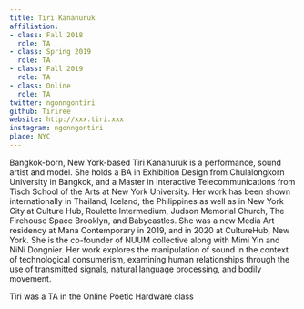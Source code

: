 ```yaml
---
title: Tiri Kananuruk
affiliation:
- class: Fall 2018
  role: TA
- class: Spring 2019
  role: TA
- class: Fall 2019
  role: TA
- class: Online
  role: TA
twitter: ngonngontiri
github: Tiriree
website: http://xxx.tiri.xxx
instagram: ngonngontiri
place: NYC
---
```

Bangkok-born, New York-based Tiri Kananuruk is a performance, sound artist and model. She holds a BA in Exhibition Design from Chulalongkorn University in Bangkok, and a Master in Interactive Telecommunications from Tisch School of the Arts at New York University. Her work has been shown internationally in Thailand, Iceland, the Philippines as well as in New York City at Culture Hub, Roulette Intermedium, Judson Memorial Church, The Firehouse Space Brooklyn, and Babycastles. She was a new Media Art residency at Mana Contemporary in 2019, and in 2020 at CultureHub, New York. She is the co-founder of NUUM collective along with Mimi Yin and NiNi Dongnier.
Her work explores the manipulation of sound in the context of technological consumerism, examining human relationships through the use of transmitted signals, natural language processing, and bodily movement.

Tiri was a TA in the Online Poetic Hardware class
